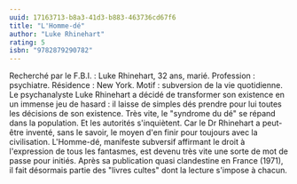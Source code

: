 ```yaml
---
uuid: 17163713-b8a3-41d3-b883-463736cd67f6
title: "L'Homme-dé"
author: "Luke Rhinehart"
rating: 5
isbn: "9782879290782"
---
```


Recherché par le F.B.I. : Luke Rhinehart, 32 ans, marié. Profession : psychiatre. Résidence : New York. Motif : subversion de la vie quotidienne. Le psychanalyste Luke Rhinehart a décidé de transformer son existence en un immense jeu de hasard : il laisse de simples dés prendre pour lui toutes les décisions de son existence. Très vite, le "syndrome du dé" se répand dans la population. Et les autorités s'inquiètent. Car le Dr Rhinehart a peut-être inventé, sans le savoir, le moyen d'en finir pour toujours avec la civilisation. L'Homme-dé, manifeste subversif affirmant le droit à l'expression de tous les fantasmes, est devenu très vite une sorte de mot de passe pour initiés. Après sa publication quasi clandestine en France (1971), il fait désormais partie des "livres cultes" dont la lecture s'impose à chacun.

